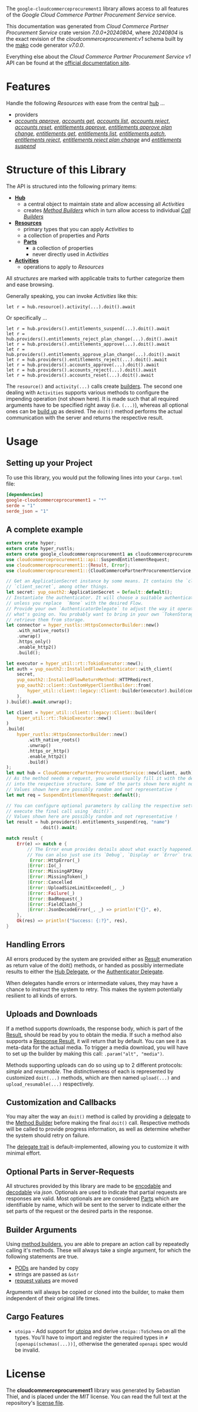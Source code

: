 <!---
DO NOT EDIT !
This file was generated automatically from 'src/generator/templates/api/README.md.mako'
DO NOT EDIT !
-->
The `google-cloudcommerceprocurement1` library allows access to all features of the *Google Cloud Commerce Partner Procurement Service* service.

This documentation was generated from *Cloud Commerce Partner Procurement Service* crate version *7.0.0+20240804*, where *20240804* is the exact revision of the *cloudcommerceprocurement:v1* schema built by the [mako](http://www.makotemplates.org/) code generator *v7.0.0*.

Everything else about the *Cloud Commerce Partner Procurement Service* *v1* API can be found at the
[official documentation site](https://cloud.google.com/marketplace/docs/partners/).
# Features

Handle the following *Resources* with ease from the central [hub](https://docs.rs/google-cloudcommerceprocurement1/7.0.0+20240804/google_cloudcommerceprocurement1/CloudCommercePartnerProcurementService) ...

* providers
 * [*accounts approve*](https://docs.rs/google-cloudcommerceprocurement1/7.0.0+20240804/google_cloudcommerceprocurement1/api::ProviderAccountApproveCall), [*accounts get*](https://docs.rs/google-cloudcommerceprocurement1/7.0.0+20240804/google_cloudcommerceprocurement1/api::ProviderAccountGetCall), [*accounts list*](https://docs.rs/google-cloudcommerceprocurement1/7.0.0+20240804/google_cloudcommerceprocurement1/api::ProviderAccountListCall), [*accounts reject*](https://docs.rs/google-cloudcommerceprocurement1/7.0.0+20240804/google_cloudcommerceprocurement1/api::ProviderAccountRejectCall), [*accounts reset*](https://docs.rs/google-cloudcommerceprocurement1/7.0.0+20240804/google_cloudcommerceprocurement1/api::ProviderAccountResetCall), [*entitlements approve*](https://docs.rs/google-cloudcommerceprocurement1/7.0.0+20240804/google_cloudcommerceprocurement1/api::ProviderEntitlementApproveCall), [*entitlements approve plan change*](https://docs.rs/google-cloudcommerceprocurement1/7.0.0+20240804/google_cloudcommerceprocurement1/api::ProviderEntitlementApprovePlanChangeCall), [*entitlements get*](https://docs.rs/google-cloudcommerceprocurement1/7.0.0+20240804/google_cloudcommerceprocurement1/api::ProviderEntitlementGetCall), [*entitlements list*](https://docs.rs/google-cloudcommerceprocurement1/7.0.0+20240804/google_cloudcommerceprocurement1/api::ProviderEntitlementListCall), [*entitlements patch*](https://docs.rs/google-cloudcommerceprocurement1/7.0.0+20240804/google_cloudcommerceprocurement1/api::ProviderEntitlementPatchCall), [*entitlements reject*](https://docs.rs/google-cloudcommerceprocurement1/7.0.0+20240804/google_cloudcommerceprocurement1/api::ProviderEntitlementRejectCall), [*entitlements reject plan change*](https://docs.rs/google-cloudcommerceprocurement1/7.0.0+20240804/google_cloudcommerceprocurement1/api::ProviderEntitlementRejectPlanChangeCall) and [*entitlements suspend*](https://docs.rs/google-cloudcommerceprocurement1/7.0.0+20240804/google_cloudcommerceprocurement1/api::ProviderEntitlementSuspendCall)




# Structure of this Library

The API is structured into the following primary items:

* **[Hub](https://docs.rs/google-cloudcommerceprocurement1/7.0.0+20240804/google_cloudcommerceprocurement1/CloudCommercePartnerProcurementService)**
    * a central object to maintain state and allow accessing all *Activities*
    * creates [*Method Builders*](https://docs.rs/google-cloudcommerceprocurement1/7.0.0+20240804/google_cloudcommerceprocurement1/common::MethodsBuilder) which in turn
      allow access to individual [*Call Builders*](https://docs.rs/google-cloudcommerceprocurement1/7.0.0+20240804/google_cloudcommerceprocurement1/common::CallBuilder)
* **[Resources](https://docs.rs/google-cloudcommerceprocurement1/7.0.0+20240804/google_cloudcommerceprocurement1/common::Resource)**
    * primary types that you can apply *Activities* to
    * a collection of properties and *Parts*
    * **[Parts](https://docs.rs/google-cloudcommerceprocurement1/7.0.0+20240804/google_cloudcommerceprocurement1/common::Part)**
        * a collection of properties
        * never directly used in *Activities*
* **[Activities](https://docs.rs/google-cloudcommerceprocurement1/7.0.0+20240804/google_cloudcommerceprocurement1/common::CallBuilder)**
    * operations to apply to *Resources*

All *structures* are marked with applicable traits to further categorize them and ease browsing.

Generally speaking, you can invoke *Activities* like this:

```Rust,ignore
let r = hub.resource().activity(...).doit().await
```

Or specifically ...

```ignore
let r = hub.providers().entitlements_suspend(...).doit().await
let r = hub.providers().entitlements_reject_plan_change(...).doit().await
let r = hub.providers().entitlements_approve(...).doit().await
let r = hub.providers().entitlements_approve_plan_change(...).doit().await
let r = hub.providers().entitlements_reject(...).doit().await
let r = hub.providers().accounts_approve(...).doit().await
let r = hub.providers().accounts_reject(...).doit().await
let r = hub.providers().accounts_reset(...).doit().await
```

The `resource()` and `activity(...)` calls create [builders][builder-pattern]. The second one dealing with `Activities`
supports various methods to configure the impending operation (not shown here). It is made such that all required arguments have to be
specified right away (i.e. `(...)`), whereas all optional ones can be [build up][builder-pattern] as desired.
The `doit()` method performs the actual communication with the server and returns the respective result.

# Usage

## Setting up your Project

To use this library, you would put the following lines into your `Cargo.toml` file:

```toml
[dependencies]
google-cloudcommerceprocurement1 = "*"
serde = "1"
serde_json = "1"
```

## A complete example

```Rust
extern crate hyper;
extern crate hyper_rustls;
extern crate google_cloudcommerceprocurement1 as cloudcommerceprocurement1;
use cloudcommerceprocurement1::api::SuspendEntitlementRequest;
use cloudcommerceprocurement1::{Result, Error};
use cloudcommerceprocurement1::{CloudCommercePartnerProcurementService, FieldMask, hyper_rustls, hyper_util, yup_oauth2};

// Get an ApplicationSecret instance by some means. It contains the `client_id` and
// `client_secret`, among other things.
let secret: yup_oauth2::ApplicationSecret = Default::default();
// Instantiate the authenticator. It will choose a suitable authentication flow for you,
// unless you replace  `None` with the desired Flow.
// Provide your own `AuthenticatorDelegate` to adjust the way it operates and get feedback about
// what's going on. You probably want to bring in your own `TokenStorage` to persist tokens and
// retrieve them from storage.
let connector = hyper_rustls::HttpsConnectorBuilder::new()
    .with_native_roots()
    .unwrap()
    .https_only()
    .enable_http2()
    .build();

let executor = hyper_util::rt::TokioExecutor::new();
let auth = yup_oauth2::InstalledFlowAuthenticator::with_client(
    secret,
    yup_oauth2::InstalledFlowReturnMethod::HTTPRedirect,
    yup_oauth2::client::CustomHyperClientBuilder::from(
        hyper_util::client::legacy::Client::builder(executor).build(connector),
    ),
).build().await.unwrap();

let client = hyper_util::client::legacy::Client::builder(
    hyper_util::rt::TokioExecutor::new()
)
.build(
    hyper_rustls::HttpsConnectorBuilder::new()
        .with_native_roots()
        .unwrap()
        .https_or_http()
        .enable_http2()
        .build()
);
let mut hub = CloudCommercePartnerProcurementService::new(client, auth);
// As the method needs a request, you would usually fill it with the desired information
// into the respective structure. Some of the parts shown here might not be applicable !
// Values shown here are possibly random and not representative !
let mut req = SuspendEntitlementRequest::default();

// You can configure optional parameters by calling the respective setters at will, and
// execute the final call using `doit()`.
// Values shown here are possibly random and not representative !
let result = hub.providers().entitlements_suspend(req, "name")
             .doit().await;

match result {
    Err(e) => match e {
        // The Error enum provides details about what exactly happened.
        // You can also just use its `Debug`, `Display` or `Error` traits
         Error::HttpError(_)
        |Error::Io(_)
        |Error::MissingAPIKey
        |Error::MissingToken(_)
        |Error::Cancelled
        |Error::UploadSizeLimitExceeded(_, _)
        |Error::Failure(_)
        |Error::BadRequest(_)
        |Error::FieldClash(_)
        |Error::JsonDecodeError(_, _) => println!("{}", e),
    },
    Ok(res) => println!("Success: {:?}", res),
}

```
## Handling Errors

All errors produced by the system are provided either as [Result](https://docs.rs/google-cloudcommerceprocurement1/7.0.0+20240804/google_cloudcommerceprocurement1/common::Result) enumeration as return value of
the doit() methods, or handed as possibly intermediate results to either the
[Hub Delegate](https://docs.rs/google-cloudcommerceprocurement1/7.0.0+20240804/google_cloudcommerceprocurement1/common::Delegate), or the [Authenticator Delegate](https://docs.rs/yup-oauth2/*/yup_oauth2/trait.AuthenticatorDelegate.html).

When delegates handle errors or intermediate values, they may have a chance to instruct the system to retry. This
makes the system potentially resilient to all kinds of errors.

## Uploads and Downloads
If a method supports downloads, the response body, which is part of the [Result](https://docs.rs/google-cloudcommerceprocurement1/7.0.0+20240804/google_cloudcommerceprocurement1/common::Result), should be
read by you to obtain the media.
If such a method also supports a [Response Result](https://docs.rs/google-cloudcommerceprocurement1/7.0.0+20240804/google_cloudcommerceprocurement1/common::ResponseResult), it will return that by default.
You can see it as meta-data for the actual media. To trigger a media download, you will have to set up the builder by making
this call: `.param("alt", "media")`.

Methods supporting uploads can do so using up to 2 different protocols:
*simple* and *resumable*. The distinctiveness of each is represented by customized
`doit(...)` methods, which are then named `upload(...)` and `upload_resumable(...)` respectively.

## Customization and Callbacks

You may alter the way an `doit()` method is called by providing a [delegate](https://docs.rs/google-cloudcommerceprocurement1/7.0.0+20240804/google_cloudcommerceprocurement1/common::Delegate) to the
[Method Builder](https://docs.rs/google-cloudcommerceprocurement1/7.0.0+20240804/google_cloudcommerceprocurement1/common::CallBuilder) before making the final `doit()` call.
Respective methods will be called to provide progress information, as well as determine whether the system should
retry on failure.

The [delegate trait](https://docs.rs/google-cloudcommerceprocurement1/7.0.0+20240804/google_cloudcommerceprocurement1/common::Delegate) is default-implemented, allowing you to customize it with minimal effort.

## Optional Parts in Server-Requests

All structures provided by this library are made to be [encodable](https://docs.rs/google-cloudcommerceprocurement1/7.0.0+20240804/google_cloudcommerceprocurement1/common::RequestValue) and
[decodable](https://docs.rs/google-cloudcommerceprocurement1/7.0.0+20240804/google_cloudcommerceprocurement1/common::ResponseResult) via *json*. Optionals are used to indicate that partial requests are responses
are valid.
Most optionals are are considered [Parts](https://docs.rs/google-cloudcommerceprocurement1/7.0.0+20240804/google_cloudcommerceprocurement1/common::Part) which are identifiable by name, which will be sent to
the server to indicate either the set parts of the request or the desired parts in the response.

## Builder Arguments

Using [method builders](https://docs.rs/google-cloudcommerceprocurement1/7.0.0+20240804/google_cloudcommerceprocurement1/common::CallBuilder), you are able to prepare an action call by repeatedly calling it's methods.
These will always take a single argument, for which the following statements are true.

* [PODs][wiki-pod] are handed by copy
* strings are passed as `&str`
* [request values](https://docs.rs/google-cloudcommerceprocurement1/7.0.0+20240804/google_cloudcommerceprocurement1/common::RequestValue) are moved

Arguments will always be copied or cloned into the builder, to make them independent of their original life times.

[wiki-pod]: http://en.wikipedia.org/wiki/Plain_old_data_structure
[builder-pattern]: http://en.wikipedia.org/wiki/Builder_pattern
[google-go-api]: https://github.com/google/google-api-go-client

## Cargo Features

* `utoipa` - Add support for [utoipa](https://crates.io/crates/utoipa) and derive `utoipa::ToSchema` on all
the types. You'll have to import and register the required types in `#[openapi(schemas(...))]`, otherwise the
generated `openapi` spec would be invalid.


# License
The **cloudcommerceprocurement1** library was generated by Sebastian Thiel, and is placed
under the *MIT* license.
You can read the full text at the repository's [license file][repo-license].

[repo-license]: https://github.com/Byron/google-apis-rsblob/main/LICENSE.md

